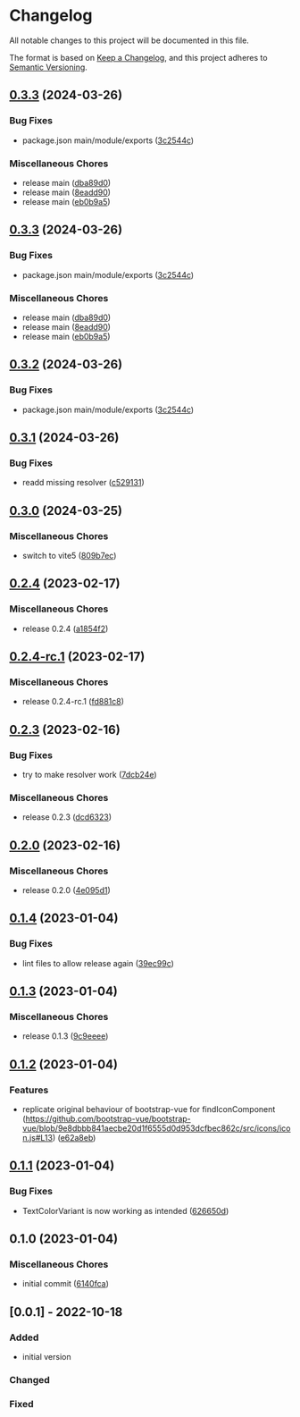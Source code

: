 # Changelog

All notable changes to this project will be documented in this file.

The format is based on [Keep a Changelog](https://keepachangelog.com/en/1.0.0/),
and this project adheres to [Semantic Versioning](https://semver.org/spec/v2.0.0.html).

## [0.3.3](https://github.com/boindil/bootstrap-vue-next-icons/compare/bootstrapvuenexticons-v0.3.1...bootstrapvuenexticons-v0.3.3) (2024-03-26)


### Bug Fixes

* package.json main/module/exports ([3c2544c](https://github.com/boindil/bootstrap-vue-next-icons/commit/3c2544c9072cf0b324fc08c4d38786bfcf7f0ced))


### Miscellaneous Chores

* release main ([dba89d0](https://github.com/boindil/bootstrap-vue-next-icons/commit/dba89d0b888427b6b1304f7f26e57701b441ce0d))
* release main ([8eadd90](https://github.com/boindil/bootstrap-vue-next-icons/commit/8eadd9067c27dfc0ae25308f537f505eba8a5ca9))
* release main ([eb0b9a5](https://github.com/boindil/bootstrap-vue-next-icons/commit/eb0b9a51d24a37123e8a19635ddc685009438173))

## [0.3.3](https://github.com/boindil/bootstrap-vue-next-icons/compare/bootstrapvuenexticons-v0.3.1...bootstrapvuenexticons-v0.3.3) (2024-03-26)


### Bug Fixes

* package.json main/module/exports ([3c2544c](https://github.com/boindil/bootstrap-vue-next-icons/commit/3c2544c9072cf0b324fc08c4d38786bfcf7f0ced))


### Miscellaneous Chores

* release main ([dba89d0](https://github.com/boindil/bootstrap-vue-next-icons/commit/dba89d0b888427b6b1304f7f26e57701b441ce0d))
* release main ([8eadd90](https://github.com/boindil/bootstrap-vue-next-icons/commit/8eadd9067c27dfc0ae25308f537f505eba8a5ca9))
* release main ([eb0b9a5](https://github.com/boindil/bootstrap-vue-next-icons/commit/eb0b9a51d24a37123e8a19635ddc685009438173))

## [0.3.2](https://github.com/boindil/bootstrap-vue-next-icons/compare/bootstrapvuenexticons-v0.3.1...bootstrapvuenexticons-v0.3.2) (2024-03-26)

### Bug Fixes

* package.json main/module/exports ([3c2544c](https://github.com/boindil/bootstrap-vue-next-icons/commit/3c2544c9072cf0b324fc08c4d38786bfcf7f0ced))

## [0.3.1](https://github.com/boindil/bootstrap-vue-next-icons/compare/bootstrapvuenexticons-v0.3.1...bootstrapvuenexticons-v0.3.1) (2024-03-26)

### Bug Fixes

* readd missing resolver ([c529131](https://github.com/boindil/bootstrap-vue-next-icons/commit/c5291311c3ee357568c690d49b9682e8abc63f6a))

## [0.3.0](https://github.com/boindil/bootstrap-vue-next-icons/compare/bootstrapvuenexticons-v0.2.4...bootstrapvuenexticons-v0.3.0) (2024-03-25)

### Miscellaneous Chores

- switch to vite5 ([809b7ec](https://github.com/boindil/bootstrap-vue-next-icons/commit/809b7ec726c07d2721304dcfbb1d551d67f71774))

## [0.2.4](https://github.com/boindil/bootstrap-vue-3-icons/compare/v0.2.4-rc.1...v0.2.4) (2023-02-17)

### Miscellaneous Chores

- release 0.2.4 ([a1854f2](https://github.com/boindil/bootstrap-vue-3-icons/commit/a1854f278c062e9fcb075c22820d8c10bbc3fc7d))

## [0.2.4-rc.1](https://github.com/boindil/bootstrap-vue-3-icons/compare/v0.2.3...v0.2.4-rc.1) (2023-02-17)

### Miscellaneous Chores

- release 0.2.4-rc.1 ([fd881c8](https://github.com/boindil/bootstrap-vue-3-icons/commit/fd881c8b56fd71d4c3e5243b907811fcbb3f0ef6))

## [0.2.3](https://github.com/boindil/bootstrap-vue-3-icons/compare/v0.2.2...v0.2.3) (2023-02-16)

### Bug Fixes

- try to make resolver work ([7dcb24e](https://github.com/boindil/bootstrap-vue-3-icons/commit/7dcb24e36e0f5d13e1835bb3121212b9168aa1c8))

### Miscellaneous Chores

- release 0.2.3 ([dcd6323](https://github.com/boindil/bootstrap-vue-3-icons/commit/dcd63232e21a73c56143d7102c0e8b69ad1b5d18))

## [0.2.0](https://github.com/boindil/bootstrap-vue-3-icons/compare/v0.1.4...v0.2.0) (2023-02-16)

### Miscellaneous Chores

- release 0.2.0 ([4e095d1](https://github.com/boindil/bootstrap-vue-3-icons/commit/4e095d1f1c4ae80036d05726a5c32540632dc540))

## [0.1.4](https://github.com/boindil/bootstrap-vue-next-icons/compare/v0.1.3...v0.1.4) (2023-01-04)

### Bug Fixes

- lint files to allow release again ([39ec99c](https://github.com/boindil/bootstrap-vue-next-icons/commit/39ec99cb3f4fbef4399a6f54b4704510cc01b100))

## [0.1.3](https://github.com/boindil/bootstrap-vue-next-icons/compare/v0.1.2...v0.1.3) (2023-01-04)

### Miscellaneous Chores

- release 0.1.3 ([9c9eeee](https://github.com/boindil/bootstrap-vue-next-icons/commit/9c9eeee48737b8ed5923173eb409ea9d5b77711d))

## [0.1.2](https://github.com/boindil/bootstrap-vue-next-icons/compare/v0.1.1...v0.1.2) (2023-01-04)

### Features

- replicate original behaviour of bootstrap-vue for findIconComponent (https://github.com/bootstrap-vue/bootstrap-vue/blob/9e8dbbb841aecbe20d1f6555d0d953dcfbec862c/src/icons/icon.js#L13) ([e62a8eb](https://github.com/boindil/bootstrap-vue-next-icons/commit/e62a8ebb5121885aeadc01e2b16ced1b55a57fce))

## [0.1.1](https://github.com/boindil/bootstrap-vue-next-icons/compare/v0.1.0...v0.1.1) (2023-01-04)

### Bug Fixes

- TextColorVariant is now working as intended ([626650d](https://github.com/boindil/bootstrap-vue-next-icons/commit/626650dae8a68b63ad7c3920d059cd396e642199))

## 0.1.0 (2023-01-04)

### Miscellaneous Chores

- initial commit ([6140fca](https://github.com/boindil/bootstrap-vue-next-icons/commit/6140fca9aeb03e8757489887eda56302c2acf7d4))

## [0.0.1] - 2022-10-18

### Added

- initial version

### Changed

### Fixed
